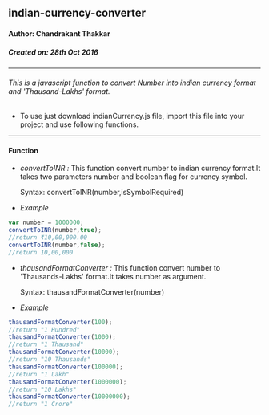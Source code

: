 ## indian-currency-converter
#### Author: Chandrakant Thakkar
##### Created on: 28th Oct 2016

---
###### This is a javascript function to convert Number into indian currency format and 'Thausand-Lakhs' format.

- To use just download indianCurrency.js file, import  this file into your project and use following functions.

---
#### Function

 * _convertToINR :_ This function convert number to indian currency format.It takes two parameters number and boolean flag for currency symbol.

   Syntax: convertToINR(number,isSymbolRequired)

 - _Example_
 ```javascript  
 var number = 1000000;  
 convertToINR(number,true);
 //return ₹10,00,000.00
 convertToINR(number,false);
 //return 10,00,000
 ```

 * _thausandFormatConverter :_ This function convert number to 'Thausands-Lakhs' format.It takes number as argument.

   Syntax: thausandFormatConverter(number)

 - _Example_
 ```javascript  
 thausandFormatConverter(100);
 //return "1 Hundred"
 thausandFormatConverter(1000);
 //return "1 Thausand"
 thausandFormatConverter(10000);
 //return "10 Thausands"
 thausandFormatConverter(100000);
 //return "1 Lakh"
 thausandFormatConverter(1000000);
 //return "10 Lakhs"
 thausandFormatConverter(10000000);
 //return "1 Crore"
 ```

